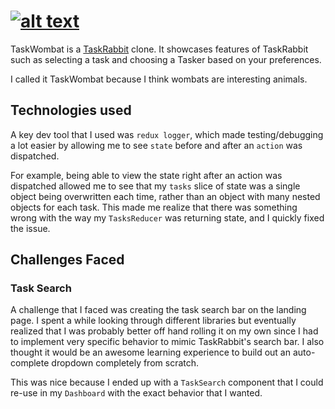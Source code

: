 # [![alt text](http://res.cloudinary.com/dezmnl5mf/image/upload/v1512150412/taskwombat_logo_gnnuiq.png "TaskWombat")](https://taskwombat.herokuapp.com/#/ "TaskWombat")
TaskWombat is a [TaskRabbit](https://www.taskrabbit.com/ "TaskRabbit") clone. It showcases features of TaskRabbit such as selecting a task and choosing a Tasker based on your preferences.

I called it TaskWombat because I think wombats are interesting animals.

## Technologies used
A key dev tool that I used was `redux logger`, which made testing/debugging a lot easier by allowing me to see `state` before and after an `action` was dispatched.

For example, being able to view the state right after an action was dispatched allowed me to see that my `tasks` slice of state was a single object being overwritten each time, rather than an object with many nested objects for each task. This made me realize that there was something wrong with the way my `TasksReducer` was returning state, and I quickly fixed the issue.

## Challenges Faced
### Task Search
A challenge that I faced was creating the task search bar on the landing page. I spent a while looking through different libraries but eventually realized that I was probably better off hand rolling it on my own since I had to implement very specific behavior to mimic TaskRabbit's search bar. I also thought it would be an awesome learning experience to build out an auto-complete dropdown completely from scratch.

This was nice because I ended up with a `TaskSearch` component that I could re-use in my `Dashboard` with the exact behavior that I wanted. 



